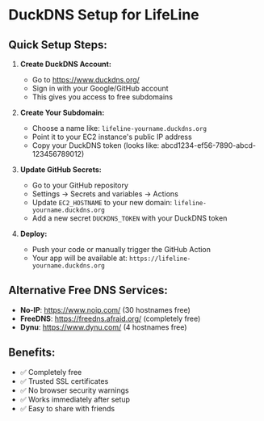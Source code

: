 # DuckDNS Setup for LifeLine

## Quick Setup Steps:

1. **Create DuckDNS Account:**
   - Go to https://www.duckdns.org/
   - Sign in with your Google/GitHub account
   - This gives you access to free subdomains

2. **Create Your Subdomain:**
   - Choose a name like: `lifeline-yourname.duckdns.org`
   - Point it to your EC2 instance's public IP address
   - Copy your DuckDNS token (looks like: abcd1234-ef56-7890-abcd-123456789012)

3. **Update GitHub Secrets:**
   - Go to your GitHub repository
   - Settings → Secrets and variables → Actions
   - Update `EC2_HOSTNAME` to your new domain: `lifeline-yourname.duckdns.org`
   - Add a new secret `DUCKDNS_TOKEN` with your DuckDNS token

4. **Deploy:**
   - Push your code or manually trigger the GitHub Action
   - Your app will be available at: `https://lifeline-yourname.duckdns.org`

## Alternative Free DNS Services:
- **No-IP**: https://www.noip.com/ (30 hostnames free)
- **FreeDNS**: https://freedns.afraid.org/ (completely free)
- **Dynu**: https://www.dynu.com/ (4 hostnames free)

## Benefits:
- ✅ Completely free
- ✅ Trusted SSL certificates
- ✅ No browser security warnings
- ✅ Works immediately after setup
- ✅ Easy to share with friends
